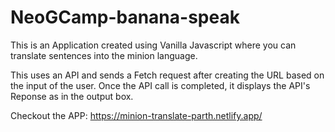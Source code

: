 # NeoGCamp-banana-speak
This is an Application created using Vanilla Javascript where you can translate sentences into the minion language.

This uses an API and sends a Fetch request after creating the URL based on the input of the user. Once the API call is completed, it displays the API's Reponse as in the output box.

Checkout the APP: https://minion-translate-parth.netlify.app/ 
